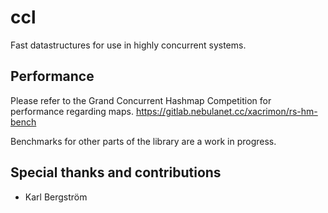 # ccl

Fast datastructures for use in highly concurrent systems.

## Performance

Please refer to the Grand Concurrent Hashmap Competition for performance regarding maps. https://gitlab.nebulanet.cc/xacrimon/rs-hm-bench

Benchmarks for other parts of the library are a work in progress.

## Special thanks and contributions

- Karl Bergström
